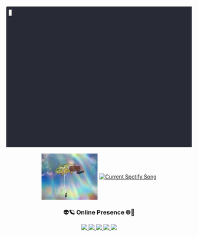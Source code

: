 <p align="center">
  <img src="gifs/samBioCrop.gif" alt="Sam's Bio">
</p>

<div align="center">
  <div style="display: flex; align-items: center; justify-content: center; gap: 5px;">
    <img src="gifs/spongvibing.jpg" alt="Vibing" height="125">

  <a href="https://github.com/SamBlack569/Spotify-Readme">
    <picture>
      <source
        media="(prefers-color-scheme: light), (prefers-color-scheme: no-preference)"
        srcset="https://unluckybee.pythonanywhere.com?theme=light&scan=false&eq_color=rainbow&spin=true"
      />
      <source
        media="(prefers-color-scheme: dark)"
        srcset="https://unluckybee.pythonanywhere.com?theme=dark&scan=false&eq_color=rainbow&spin=true"
      />
      <img alt="Current Spotify Song" height="125"> <!-- https://github.com/SamBlack569/Spotify-Readme -->
    </picture>
  </a>
  </div>
</div>

<h3 align="center"> 👽🪐 Online Presence 🌐🤖</h3>

<p align="center">
  <a href="https://instagram.com/sam_black569" target="_blank">
    <img src="https://img.shields.io/badge/-Instagram-E4405F?style=for-the-badge&logo=instagram&logoColor=white" />
  </a>
  <a href="https://linkedin.com/in/sam-maciel-flw" target="_blank">
    <img src="https://img.shields.io/badge/-LinkedIn-0A66C2?style=for-the-badge&logo=linkedin&logoColor=white" />
  </a>
  <a href="https://open.spotify.com/user/08fzr0lxefzabzxzpurv7wk6s?si=54f452808a6e45ee&nd=1&dlsi=e848e383c3d8454a" target="_blank">
    <img src="https://img.shields.io/badge/Spotify-1DB954?style=for-the-badge&logo=spotify&logoColor=white" />
  </a>
  <a href="https://www.youtube.com/@SticknBite" target="_blank">
    <img src="https://img.shields.io/badge/YouTube-FF0000?style=for-the-badge&logo=youtube&logoColor=white" />
  </a>
  <a href="https://www.goodreads.com/user/show/151519002-samuel-maciel">
    <img src="https://img.shields.io/badge/Goodreads-372213?style=for-the-badge&logo=goodreads&logoColor=white" />
  </a>
</p>
